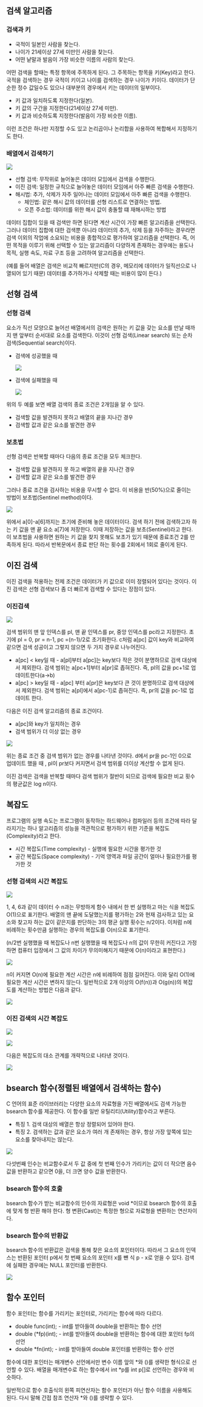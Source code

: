 ## 검색 알고리즘

### 검색과 키

- 국적이 일본인 사람을 찾는다.
- 나이가 21세이상 27세 미만인 사람을 찾는다.
- 어떤 낱말과 발음이 가장 비슷한 이름의 사람의 찾는다.

어떤 검색을 할때는 특정 항목에 주목하게 된다. 그 주목하는 항목을 키(Key)라고 한다. 국적을 검색하는 경우 국적이 키이고 나이를 검색하는 경우 나이가 키이다. 데이터가 단순한 정수 값일수도 있으나 대부분의 경우에서 키는 데이터의 일부이다. 

- 키 값과 일치하도록 지정한다(일본).
- 키 값의 구간을 지정한다(21세이상 27세 미만).
- 키 값과 비슷하도록 지정한다(발음이 가장 비슷한 이름).

이런 조건은 하나만 지정할 수도 있고 논리곱이나 논리합을 사용하여 복합해서 지정하기도 한다.



### 배열에서 검색하기

![](./Figure/검색1.JPG)

- 선형 검색: 무작위로 늘어놓은 데이터 모임에서 검색을 수행한다.
- 이진 검색: 일정한 규칙으로 늘어놓은 데이터 모임에서 아주 빠른 검색을 수행한다.
- 해시법: 추가, 삭제가 자주 일어나는 데이터 모임에서 아주 빠른 검색을 수행한다.
  - 체인법: 같은 해시 값의 데이터를 선형 리스트로 연결하는 방법.
  - 오픈 주소법: 데이터를 위한 해시 값이 충돌할 떄 재해시하는 방법

데이터 집합이 있을 때 검색만 하면 된다면 계산 시간이 가장 빠른 알고리즘을 선택한다. 그러나 데이터 집합에 대한 검색뿐 아니라 데이터의 추가, 삭제 등을 자주하는 경우라면 검색 이외의 작업에 소요되는 비용을 종합적으로 평가하여 알고리즘을 선택한다. 즉, 어떤 목적을 이루기 위해 선택할 수 있는 알고리즘이 다양하게 존재하는 경우에는 용도나 목적, 실행 속도, 자료 구조 등을 고려하여 알고리즘을 선택한다.

(예를 들어 배열은 검색은 비교적 빠르지만(C의 경우, 메모리에 데이터가 일직선으로 나열되어 있기 때문) 데이터를 추가하거나 삭제할 때는 비용이 많이 든다.)



## 선형 검색

### 선형 검색

요소가 직선 모양으로 늘어선 배열에서의 검색은 원하는 키 값을 갖는 요소를 만날 때까지 맨 앞부터 순서대로 요소를 검색한다. 이것이 선형 검색(Linear search) 또는 순차 검색(Sequential search)이다. 

- 검색에 성공했을 때

  ![](./Figure/검색2.JPG)

- 검색에 실패했을 때

  ![](./Figure/검색3.JPG)

위의 두 예를 보면 배열 검색의 종료 조건은 2개임을 알 수 있다.

- 검색할 값을 발견하지 못하고 배열의 끝을 지나간 경우
- 검색할 값과 같은 요소를 발견한 경우



### 보초법

선형 검색은 반복할 때마다 다음의 종료 조건을 모두 체크한다.

- 검색할 값을 발견하지 못 하고 배열의 끝을 지나간 경우
- 검색할 값과 같은 요소를 발견한 경우

그러나 종료 조건을 검사하는 비용을 무시할 수 없다. 이 비용을 반(50%)으로 줄이는 방법이 보초법(Sentinel method)이다. 

![](./Figure/검색4.JPG)

위에서 a[0]-a[6]까지는 초기에 준비해 놓은 데이터이다. 검색 하기 전에 검색하고자 하는 키 값을 맨 끝 요소 a[7]에 저장한다. 이때 저장하는 값을 보초(Sentinel)라고 한다. 이 보초법을 사용하면 원하는 키 값을 찾지 못해도 보초가 있기 때문에 종료조건 2를 만족하게 된다. 따라서 반복문에서 종료 판단 하는 횟수를 2회에서 1회로 줄이게 된다. 



## 이진 검색

이진 검색을 적용하는 전제 조건은 데이터가 키 값으로 이미 정렬되어 있다는 것이다. 이진 검색은 선형 검색보다 좀 더 빠르게 검색할 수 있다는 장점이 있다.



### 이진검색

![](./Figure/검색5.JPG)

검색 범위의 맨 앞 인덱스를 pl, 맨 끝 인덱스를 pr, 중앙 인덱스를 pc라고 지정한다. 초기에 pl = 0, pr = n-1, pc =(n-1)/2로 초기화한다. c처럼 a[pc] 값이 key와 비교하여 같으면 검색 성공이고 그렇지 않으면 두 가지 경우로 나누어진다.

- a[pc] < key일 때 - a[pl]부터 a[pc]는 key보다 작은 것이 분명하므로 검색 대상에서 제외한다. 검색 범위는 a[pc+1]부터 a[pr]로 좁혀진다. 즉, pl의 값을 pc+1로 업데이트한다(a->b)
- a[pc] > key일 때 - a[pc] 부터 a[pr]은 key보다 큰 것이 분명하므로 검색 대상에서 제외한다. 검색 범위는 a[pl]에서 a[pc-1]로 좁혀진다. 즉, pr의 값을 pc-1로 업데이트 한다. 

다음은 이진 검색 알고리즘의 종료 조건이다.

- a[pc]와 key가 일치하는 경우
- 검색 범위가 더 이상 없는 경우

![](./Figure/검색6.JPG)

위는 종료 조건 중 검색 범위가 없는 경우를 나타낸 것이다. d에서 pr을 pc-1인 0으로 업데이트 했을 때 , pl이 pr보다 커지면서 검색 범위를 더이상 계산할 수 없게 된다. 



이진 검색은 검색을 반복할 때마다 검색 범위가 절반이 되므로 검색에 필요한 비교 횟수의 평균값은 log n이다. 



## 복잡도

프로그램의 실행 속도는 프로그램이 동작하는 하드웨어나 컴파일러 등의 조건에 따라 달라지기는 하나 알고리즘의 성능을 객관적으로 평가하기 위한 기준을 복잡도(Complexity)라고 한다. 

- 시간 복잡도(Time complexity) - 실행에 필요한 시간을 평가한 것
- 공간 복잡도(Space complexity) - 기억 영역과 파일 공간이 얼마나 필요한가를 평가한 것

### 

### 선형 검색의 시간 복잡도

![](./Figure/검색7.JPG)

1, 4, 6과 같이 데이터 수 n과는 무방하게 함수 내에서 한 번 실행하고 마는 식을 복잡도 O(1)으로 표기한다. 배열의 맨 끝에 도달했는지를 평가하는 2와 현재 검사하고 있는 요소와 찾고자 하는 값이 같은지를 판단하는 3의 평균 실행 횟수는 n/2이다. 이처럼 n에 비례하는 횟수만큼 실행하는 경우의 복잡도를 O(n)으로 표기한다. 

(n/2번 실행했을 때 복잡도나 n번 실행했을 때 복잡도나 n의 값이 무한히 커진다고 가정하면 컴퓨터 입장에서 그 값의 차이가 무의미해지기 때문에 O(n)이라고 표현한다.)

![](./Figure/검색8.JPG)

n이 커지면 O(n)에 필요한 계산 시간은 n에 비례하여 점점 길어진다. 이와 달리 O(1)에 필요한 계산 시간은 변하지 않는다. 일반적으로 2개 이상의 O(f(n))과 O(g(n))의 복잡도를 계산하는 방법은 다음과 같다.

![](./Figure/검색9.JPG)



### 이진 검색의 시간 복잡도

![](./Figure/검색10.JPG)

![](./Figure/검색11.JPG)



다음은 복잡도의 대소 관계를 개략적으로 나타낸 것이다.

![](./Figure/검색12.JPG)



## bsearch 함수(정렬된 배열에서 검색하는 함수)

C 언어의 표준 라이브러리는 다양한 요소의 자료형을 가진 배열에서도 검색 가능한 bsearch 함수를 제공한다. 이 함수를 일반 유틸리티(Utility)함수라고 부른다. 

- 특징 1. 검색 대상의 배열은 항상 정렬되어 있어야 한다.
- 특징 2. 검색하는 값과 같은 요소가 여러 개 존재하는 경우, 항상 가장 앞쪽에 있는 요소를 찾아내지는 않는다. 

![](./Figure/검색13.JPG)

다섯번째 인수는 비교함수로서 두 값 중에 첫 번째 인수가 가리키는 값이 더 작으면 음수 값을 반환하고 같으면 0을, 더 크면 양수 값을 반환한다. 



### bsearch 함수의 호출

bsearch 함수가 받는 비교함수의 인수의 자료형은 void *이므로 bsearch 함수의 호출에 맞게 형 반환 해야 한다. 형 변환(Cast)는 특정한 형으로 자료형을 변환하는 연산자이다. 



### bsearch 함수의 반환값

bsearch 함수의 반환값은 검색을 통해 찾은 요소의 포인터이다. 따라서 그 요소의 인덱스는 반환된 포인터 p에서 첫 번째 요소의 포인터 x를 뺸 식 p - x로 얻을 수 있다. 검색에 실패한 경우에는 NULL 포인터를 반환한다. 

![](./Figure/검색14.JPG)



## 함수 포인터

함수 포인터는 함수를 가리키는 포인터로, 가리키는 함수에 따라 다르다. 

- double func(int); - int를 받아들여 double을 반환하는 함수 선언
- double (*fp)(int); - int를 받아들여 double을 반환하는 함수에 대한 포인터 fp의 선언
- double *fn(int); - int를 받아들여 double 포인터를 반환하는 함수 선언

함수에 대한 포인터는 매개변수 선언에서만 변수 이름 앞의 *와 ()를 생략한 형식으로 선언할 수 있다. 배열을 매개변수로 하는 함수에서 int *p를 int p[]로 선언하는 경우와 비슷하다.

일반적으로 함수 호출식의 왼쪽 피연산자는 함수 포인터가 아닌 함수 이름을 사용해도 된다. 다시 말해 간접 참조 연산자 *와 ()를 생략할 수 있다. 
